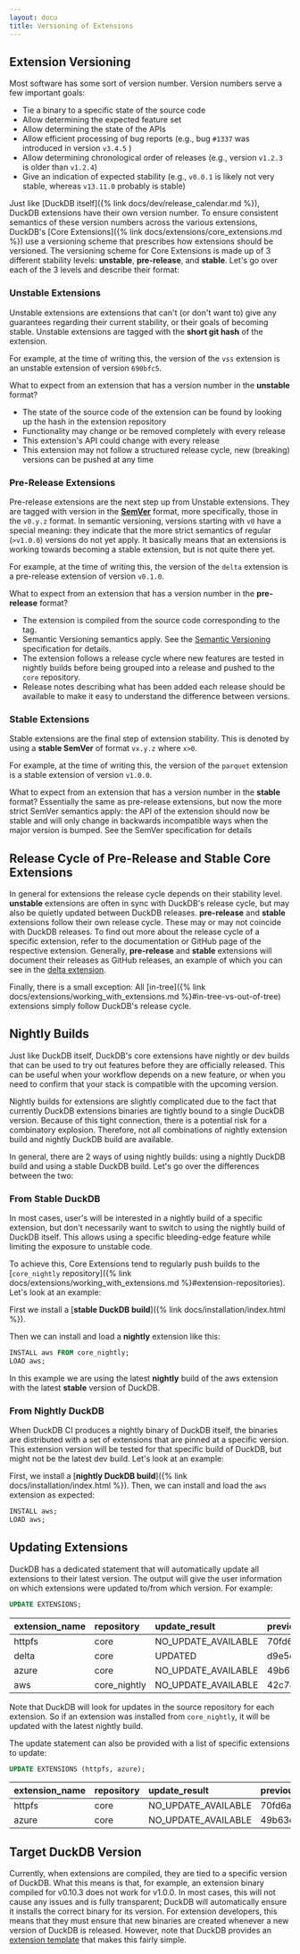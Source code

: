 ```yaml
---
layout: docu
title: Versioning of Extensions
---
```


## Extension Versioning

Most software has some sort of version number. Version numbers serve a few important goals:

* Tie a binary to a specific state of the source code
* Allow determining the expected feature set
* Allow determining the state of the APIs
* Allow efficient processing of bug reports (e.g., bug `#1337` was introduced in version `v3.4.5` )
* Allow determining chronological order of releases (e.g., version `v1.2.3` is older than `v1.2.4`)
* Give an indication of expected stability (e.g., `v0.0.1` is likely not very stable, whereas `v13.11.0` probably is stable)

Just like [DuckDB itself]({% link docs/dev/release_calendar.md %}), DuckDB extensions have their own version number. To ensure consistent semantics
of these version numbers across the various extensions, DuckDB's [Core Extensions]({% link docs/extensions/core_extensions.md %}) use
a versioning scheme that prescribes how extensions should be versioned. The versioning scheme for Core Extensions is made up of 3 different stability levels: **unstable**, **pre-release**, and **stable**.
Let's go over each of the 3 levels and describe their format:

### Unstable Extensions

Unstable extensions are extensions that can't (or don't want to) give any guarantees regarding their current stability,
or their goals of becoming stable. Unstable extensions are tagged with the **short git hash** of the extension.

For example, at the time of writing this, the version of the `vss` extension is an unstable extension of version `690bfc5`.

What to expect from an extension that has a version number in the **unstable** format?

* The state of the source code of the extension can be found by looking up the hash in the extension repository
* Functionality may change or be removed completely with every release
* This extension's API could change with every release
* This extension may not follow a structured release cycle, new (breaking) versions can be pushed at any time

### Pre-Release Extensions

Pre-release extensions are the next step up from Unstable extensions. They are tagged with version in the **[SemVer](https://semver.org/)** format, more specifically, those in the `v0.y.z` format.
In semantic versioning, versions starting with `v0` have a special meaning: they indicate that the more strict semantics of regular (`>v1.0.0`) versions do not yet apply. It basically means that an extensions is working
towards becoming a stable extension, but is not quite there yet.

For example, at the time of writing this, the version of the `delta` extension is a pre-release extension of version `v0.1.0`.

What to expect from an extension that has a version number in the **pre-release** format?

* The extension is compiled from the source code corresponding to the tag.
* Semantic Versioning semantics apply. See the [Semantic Versioning](https://semver.org/) specification for details.
* The extension follows a release cycle where new features are tested in nightly builds before being grouped into a release and pushed to the `core` repository.
* Release notes describing what has been added each release should be available to make it easy to understand the difference between versions.

### Stable Extensions

Stable extensions are the final step of extension stability. This is denoted by using a **stable SemVer** of format `vx.y.z` where `x>0`.

For example, at the time of writing this, the version of the `parquet` extension is a stable extension of version `v1.0.0`.

What to expect from an extension that has a version number in the **stable** format? Essentially the same as pre-release extensions, but now the more
strict SemVer semantics apply: the API of the extension should now be stable and will only change in backwards incompatible ways when the major version is bumped.
See the SemVer specification for details

## Release Cycle of Pre-Release and Stable Core Extensions

In general for extensions the release cycle depends on their stability level. **unstable** extensions are often in
sync with DuckDB's release cycle, but may also be quietly updated between DuckDB releases. **pre-release** and **stable**
extensions follow their own release cycle. These may or may not coincide with DuckDB releases. To find out more about the release cycle of a specific
extension, refer to the documentation or GitHub page of the respective extension. Generally, **pre-release** and **stable** extensions will document
their releases as GitHub releases, an example of which you can see in the [delta extension](https://github.com/duckdb/duckdb_delta/releases).

Finally, there is a small exception: All [in-tree]({% link docs/extensions/working_with_extensions.md %}#in-tree-vs-out-of-tree) extensions simply
follow DuckDB's release cycle.

## Nightly Builds

Just like DuckDB itself, DuckDB's core extensions have nightly or dev builds that can be used to try out features before they are officially released.
This can be useful when your workflow depends on a new feature, or when you need to confirm that your stack is compatible with the upcoming version.

Nightly builds for extensions are slightly complicated due to the fact that currently DuckDB extensions binaries are tightly bound to a single DuckDB version. Because of this tight connection,
there is a potential risk for a combinatory explosion. Therefore, not all combinations of nightly extension build and nightly DuckDB build are available.

In general, there are 2 ways of using nightly builds: using a nightly DuckDB build and using a stable DuckDB build. Let's go over the differences between the two:

### From Stable DuckDB

In most cases, user's will be interested in a nightly build of a specific extension, but don't necessarily want to switch to using the nightly build of DuckDB itself. This allows using a specific bleeding-edge
feature while limiting the exposure to unstable code.

To achieve this, Core Extensions tend to regularly push builds to the [`core_nightly` repository]({% link docs/extensions/working_with_extensions.md %}#extension-repositories). Let's look at an example:

First we install a [**stable DuckDB build**]({% link docs/installation/index.html %}).

Then we can install and load a **nightly** extension like this:

```sql
INSTALL aws FROM core_nightly;
LOAD aws;
```

In this example we are using the latest **nightly** build of the aws extension with the latest **stable** version of DuckDB.

### From Nightly DuckDB

When DuckDB CI produces a nightly binary of DuckDB itself, the binaries are distributed with a set of extensions that are pinned at a specific version. This extension version will be tested for that specific build of DuckDB, but might not be the latest dev build. Let's look at an example:

First, we install a [**nightly DuckDB build**]({% link docs/installation/index.html %}). Then, we can install and load the `aws` extension as expected:

```sql
INSTALL aws;
LOAD aws;
```

## Updating Extensions

DuckDB has a dedicated statement that will automatically update all extensions to their latest version. The output will
give the user information on which extensions were updated to/from which version. For example:

```sql
UPDATE EXTENSIONS;
```

<div class="narrow_table"></div>

| extension_name | repository   | update_result         | previous_version | current_version |
|:---------------|:-------------|:----------------------|:-----------------|:----------------|
| httpfs         | core         | NO_UPDATE_AVAILABLE   | 70fd6a8a24       | 70fd6a8a24      |
| delta          | core         | UPDATED               | d9e5cc1          | 04c61e4         |
| azure          | core         | NO_UPDATE_AVAILABLE   | 49b63dc          | 49b63dc         |
| aws            | core_nightly | NO_UPDATE_AVAILABLE   | 42c78d3          | 42c78d3         |

Note that DuckDB will look for updates in the source repository for each extension. So if an extension was installed from
`core_nightly`, it will be updated with the latest nightly build.

The update statement can also be provided with a list of specific extensions to update:

```sql
UPDATE EXTENSIONS (httpfs, azure);
```

<div class="narrow_table"></div>

| extension_name | repository   | update_result         | previous_version | current_version |
|:---------------|:-------------|:----------------------|:-----------------|:----------------|
| httpfs         | core         | NO_UPDATE_AVAILABLE   | 70fd6a8a24       | 70fd6a8a24      |
| azure          | core         | NO_UPDATE_AVAILABLE   | 49b63dc          | 49b63dc         |

## Target DuckDB Version

Currently, when extensions are compiled, they are tied to a specific version of DuckDB. What this means is that, for example, an extension binary compiled for v0.10.3 does not work for v1.0.0. In most cases, this will not cause any issues and is fully transparent; DuckDB will automatically ensure it installs the correct binary for its version. For extension developers, this means that they must ensure that new binaries are created whenever a new version of DuckDB is released. However, note that DuckDB provides an [extension template](https://github.com/duckdb/extension-template) that makes this fairly simple.
